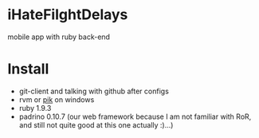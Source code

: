 iHateFilghtDelays
=================

mobile app with ruby back-end


# Install
* git-client and talking with github after configs
* rvm or [pik](https://github.com/vertiginous/pik/) on windows
* ruby 1.9.3 
* padrino 0.10.7 (our web framework because I am not familiar with RoR, and still not quite good at this one actually :)...)

